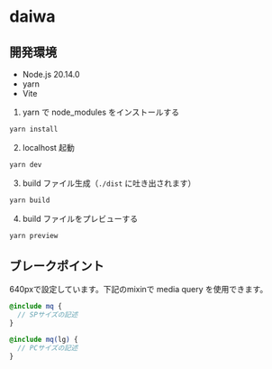 # daiwa

## 開発環境

- Node.js 20.14.0
- yarn
- Vite

1. yarn で node_modules をインストールする

```zsh
yarn install
```

2. localhost 起動
```zsh
yarn dev
```

3. build ファイル生成（`./dist` に吐き出されます）
```zsh
yarn build
```

4. build ファイルをプレビューする
```zsh
yarn preview
```

## ブレークポイント

640pxで設定しています。下記のmixinで media query を使用できます。

```scss
@include mq {
  // SPサイズの記述
}

@include mq(lg) {
  // PCサイズの記述
}
```

